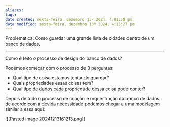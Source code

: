 ```yaml
---
aliases: 
tags: 
date created: sexta-feira, dezembro 13º 2024, 4:01:50 pm
date modified: sexta-feira, dezembro 13º 2024, 4:13:27 pm
---
```

Problemática: Como guardar uma grande lista de cidades dentro de um banco de dados.

---

Como é feito o processo de design do banco de dados?

Podemos começar com o processo de 3 perguntas:
- Qual tipo de coisa estamos tentando guardar?
- Quais propriedades essas coisas tem?
- Qual tipo de dados cada propriedade dessa coisa pode conter?

Depois de todo o processo de criação e orquestração do banco de dados de acordo com a devida necessidade podemos chegar a uma modelagem similar a essa aqui:

![[Pasted image 20241213161213.png]]